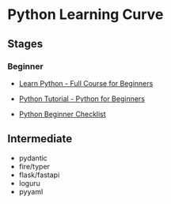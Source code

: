 # Python Learning Curve

## Stages

### Beginner

- [Learn Python - Full Course for Beginners](https://www.youtube.com/watch?v=rfscVS0vtbw)
- [Python Tutorial - Python for Beginners](https://www.youtube.com/watch?v=_uQrJ0TkZlc)

- [Python Beginner Checklist](https://python-10-minutes-a-day.rocks/)

## Intermediate

- pydantic
- fire/typer
- flask/fastapi
- loguru
- pyyaml
